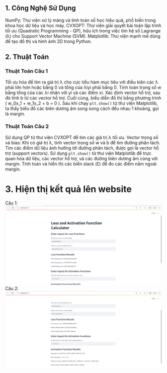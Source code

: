## 1. Công Nghệ Sử Dụng
NumPy: Thư viện xử lý mảng và tính toán số học hiệu quả, phổ biến trong khoa học dữ liệu và học máy.
CVXOPT: Thư viện giải quyết bài toán lập trình tối ưu (Quadratic Programming - QP), hữu ích trong việc tìm hệ số Lagrange (λ) cho Support Vector Machine (SVM).
Matplotlib: Thư viện mạnh mẽ dùng để tạo đồ thị và hình ảnh 2D trong Python.

## 2. Thuật Toán

### Thuật Toán Câu 1
Tối ưu hóa để tìm ra giá trị λ cho cực tiểu hàm mục tiêu với điều kiện các λ phải lớn hơn hoặc bằng 0 và tổng của λiyi phải bằng 0.
Tính toán trọng số w bằng tổng của các λi nhân với yi và các điểm xi.
Xác định vector hỗ trợ, sau đó tính b từ các vector hỗ trợ.
Cuối cùng, biểu diễn đồ thị bằng phương trình \( w_0x_1 + w_1x_2 + b = 0 \). Sau khi chạy `plt.show()` từ thư viện Matplotlib, ta thấy biểu đồ các biên dương âm song song cách đều nhau 1 khoảng, gọi là margin.

### Thuật Toán Câu 2
Sử dụng QP từ thư viện CVXOPT để tìm các giá trị λ tối ưu.
Vector trọng số và bias: Khi có giá trị λ, tính vector trọng số w và b để tìm đường phân tách.
Tìm các điểm dữ liệu ảnh hưởng tới đường phân tách, được gọi là vector hỗ trợ (support vectors).
Sử dụng `plt.show()` từ thư viện Matplotlib để trực quan hóa dữ liệu, các vector hỗ trợ, và các đường biên dương âm cùng với margin.
Tính toán và hiển thị các biến slack (ξ) để đo các điểm nằm ngoài margin.
# 3. Hiện thị kết quả lên website
Câu 1:
![anh1](anh1.png)
Câu 2:
![anh2](anh2.png)
